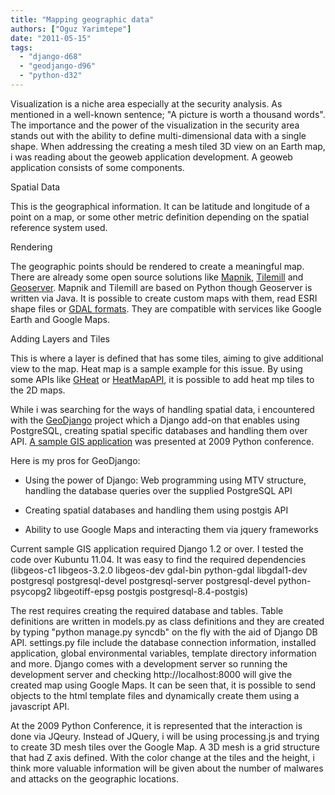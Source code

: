 ```yaml
---
title: "Mapping geographic data"
authors: ["Oguz Yarimtepe"]
date: "2011-05-15"
tags: 
  - "django-d68"
  - "geodjango-d96"
  - "python-d32"
---
```


Visualization is a niche area especially at the security analysis. As mentioned in a well-known sentence; "A picture is worth a thousand words". The importance and the power of the visualization in the security area stands out with the ability to define multi-dimensional data with a single shape. When addressing the creating a mesh tiled 3D view on an Earth map, i was reading about the geoweb application development. A geoweb application consists of some components.  
  

  

Spatial Data

  

  
This is the geographical information. It can be latitude and longitude of a point on a map, or some other metric definition depending on the spatial reference system used.  

  

Rendering

  

  
The geographic points should be rendered to create a meaningful map. There are already some open source solutions like [Mapnik](http://mapnik.org/), [Tilemill](http://tilemill.com/) and [Geoserver](http://geoserver.org). Mapnik and Tilemill are based on Python though Geoserver is written via Java. It is possible to create custom maps with them, read ESRI shape files or [GDAL formats](http://www.gdal.org/). They are compatible with services like Google Earth and Google Maps.  

  

Adding Layers and Tiles

  

  
This is where a layer is defined that has some tiles, aiming to give additional view to the map. Heat map is a sample example for this issue. By using some APIs like [GHeat](http://code.google.com/p/gheat/) or [HeatMapAPI](http://www.heatmapapi.com/), it is possible to add heat mp tiles to the 2D maps.  

  
  

  
  
While i was searching for the ways of handling spatial data, i encountered with the [GeoDjango](http://geodjango.org/) project which a Django add-on that enables using PostgreSQL, creating spatial specific databases and handling them over API. [A sample GIS application](http://invisibleroads.com/tutorials/geodjango-googlemaps-build.html) was presented at 2009 Python conference.  
  
Here is my pros for GeoDjango:  
  

  
- Using the power of Django: Web programming using MTV structure, handling the database queries over the supplied PostgreSQL API  
    
- Creating spatial databases and handling them using postgis API  
    
- Ability to use Google Maps and interacting them via jquery frameworks  
    

  
  
Current sample GIS application required Django 1.2 or over. I tested the code over Kubuntu 11.04. It was easy to find the required dependencies (libgeos-c1 libgeos-3.2.0 libgeos-dev gdal-bin python-gdal libgdal1-dev postgresql postgresql-devel postgresql-server postgresql-devel python-psycopg2 libgeotiff-epsg postgis postgresql-8.4-postgis)  
  
The rest requires creating the required database and tables. Table definitions are written in models.py as class definitions and they are created by typing "python manage.py syncdb" on the fly with the aid of Django DB API. settings.py file include the database connection information, installed application, global environmental variables, template directory information and more. Django comes with a development server so running the development server and checking http://localhost:8000 will give the created map using Google Maps. It can be seen that, it is possible to send objects to the html template files and dynamically create them using a javascript API.  
  
At the 2009 Python Conference, it is represented that the interaction is done via JQeury. Instead of JQuery, i will be using processing.js and trying to create 3D mesh tiles over the Google Map. A 3D mesh is a grid structure that had Z axis defined. With the color change at the tiles and the height, i think more valuable information will be given about the number of malwares and attacks on the geographic locations.
